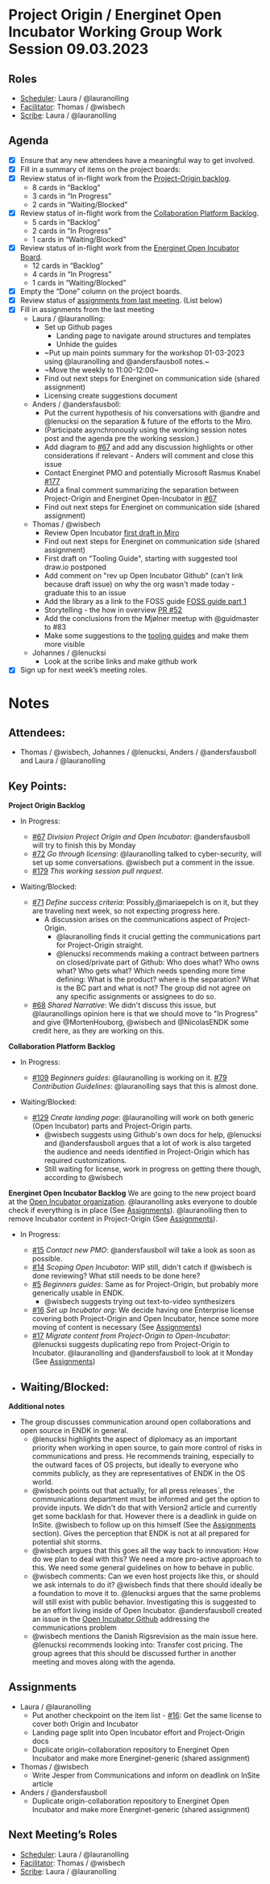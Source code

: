 # Project Origin / Energinet Open Incubator Working Group Work Session 09.03.2023

## Roles
- [Scheduler]:  Laura / @lauranolling 
- [Facilitator]:  Thomas / @wisbech 
- [Scribe]: Laura / @lauranolling 

## Agenda
- [x] Ensure that any new attendees have a meaningful way to get involved.
- [x] Fill in a summary of items on the project boards:
- [x] Review status of in-flight work from the [Project-Origin backlog](https://github.com/orgs/project-origin/projects/6/views/1).
  - 8 cards in “Backlog” 
  - 3 cards in “In Progress” 
  - 2 cards in “Waiting/Blocked”
- [x] Review status of in-flight work from the [Collaboration Platform Backlog](https://github.com/orgs/project-origin/projects/2/views/1).
  - 5 cards in “Backlog” 
  - 2 cards in “In Progress” 
  - 1 cards in “Waiting/Blocked” 
- [x] Review status of in-flight work from the [Energinet Open Incubator Board](https://github.com/orgs/project-origin/projects/11/views/2).
  - 12 cards in “Backlog” 
  - 4 cards in “In Progress” 
  - 1 cards in “Waiting/Blocked”
- [x] Empty the “Done” column on the project boards.
- [x] Review status of [assignments from last meeting](https://github.com/project-origin/origin-collaboration/blob/main/meeting-minutes/project-origin-working-session-02-03-2023.md). (List below)
- [x] Fill in assignments from the last meeting
  - Laura / @lauranolling:
    - Set up Github pages
        - Landing page to navigate around structures and templates
        - Unhide the guides
    - ~Put up main points summary for the workshop 01-03-2023 using @lauranolling and @andersfausboll notes.~ 
    - ~Move the weekly to 11:00-12:00~ 
    - Find out next steps for Energinet on communication side (shared assignment)
    - Licensing create suggestions document
  - Anders / @andersfausboll:
    - Put the current hypothesis of his conversations with @andre and @lenucksi on the separation & future of the efforts to the Miro.  
    - (Participate asynchronously using the working session notes post and the agenda pre the working session.)
    - Add diagram to [#67](https://github.com/project-origin/origin-collaboration/issues/67) and add any discussion highlights or other considerations if relevant - Anders will comment and close this issue
    - Contact Energinet PMO and potentially Microsoft Rasmus Knabel [#177](https://github.com/project-origin/origin-collaboration/issues/177)
    - Add a final comment summarizing the separation between Project-Origin and Energinet Open-Incubator in [#67](https://github.com/project-origin/origin-collaboration/issues/67)
    - Find out next steps for Energinet on communication side (shared assignment)
  - Thomas / @wisbech 
    - Review Open Incubator [first draft in Miro](https://miro.com/app/board/uXjVP3As-l8=/?moveToWidget=3458764545498972526&cot=14)
    - Find out next steps for Energinet on communication side (shared assignment)
    - First draft on "Tooling Guide", starting with suggested tool draw.io  postponed 
    - Add comment on "rev up Open Incubator Github" (can't link because draft issue) on why the org wasn't made today - graduate this to an issue
    - Add the library as a link to the FOSS guide [FOSS guide part 1](https://github.com/orgs/project-origin/projects/11/views/1?pane=issue&itemId=19492319)
    - Storytelling - the how in overview [PR #52](https://github.com/project-origin/registry/pull/52)
    - Add the conclusions from the Mjølner meetup with @guidmaster to #83 
    - Make some suggestions to the [tooling guides](https://github.com/project-origin/origin-collaboration/tree/main/docs/github_guides) and make them more visible
  - Johannes / @lenucksi
    - Look at the scribe links and make github work
- [x] Sign up for next week’s meeting roles.

# Notes

## Attendees:
-  Thomas / @wisbech, Johannes / @lenucksi, Anders / @andersfausboll and Laura / @lauranolling 

## Key Points:

**Project Origin Backlog**
- In Progress:
    - [#67](https://github.com/project-origin/origin-collaboration/issues/67/) _Division Project Origin and Open Incubator_: @andersfausboll will try to finish this by Monday
    - [#72](https://github.com/project-origin/origin-collaboration/issues/72/) _Go through licensing_: @lauranolling talked to cyber-security, will set up some conversations. @wisbech put a comment in the issue.
    - [#179](https://github.com/project-origin/origin-collaboration/pull/179/) _This working session pull request_. 

 
- Waiting/Blocked:
    - [#71](https://github.com/project-origin/origin-collaboration/issues/71/) _Define success criteria_: Possibly,@mariaepelch is on it, but they are traveling next week, so not expecting progress here.
        -  A discussion arises on the communications aspect of Project-Origin. 
            - @lauranolling finds it crucial getting the communications part for Project-Origin straight. 
            - @lenucksi recommends making a contract between partners on closed/private part of Github: Who does what? Who owns what? Who gets what? Which needs spending more time defining: What is the product? where is the separation? What is the BC part and what is not? The group did not agree on any specific assignments or assignees to do so. 
    - [#68](https://github.com/project-origin/origin-collaboration/issues/68/) _Shared Narrative_: We didn't discuss this issue, but @lauranollings opinion here is that we should move to "In Progress" and give @MortenHouborg, @wisbech and @NicolasENDK some credit here, as they are working on this. 
    
**Collaboration Platform Backlog** 
- In Progress:
    - [#109](https://github.com/project-origin/origin-collaboration/issues/109) _Beginners guides_: @lauranolling  is working on it.
    [#79](https://github.com/project-origin/origin-collaboration/issues/79) _Contribution Guidelines_: @lauranolling says that this is almost done.

- Waiting/Blocked:
    - [#129](https://github.com/project-origin/origin-collaboration/issues/129) _Create landing page_: @lauranolling will work on both generic (Open Incubator) parts and Project-Origin parts. 
        - @wisbech suggests using Github's own docs for help, @lenucksi and @andersfausboll argues that a lot of work is also targeted the audience and needs identified in Project-Origin which has required customizations. 
        - Still waiting for license, work in progress on getting there though, according to @wisbech 

**Energinet Open Incubator Backlog**
We are going to the new project board at the [Open Incubator organization](https://github.com/energinet-open-incubator). @lauranolling asks everyone to double check if everything is in place (See [Assignments]). @lauranolling then to remove Incubator content in Project-Origin (See [Assignments]).

- In Progress:
    - [#15](https://github.com/energinet-open-incubator/incubator-collaboration/issues/15) _Contact new PMO_: @andersfausboll will take a look as soon as possible.
    - [#14](https://github.com/energinet-open-incubator/incubator-collaboration/issues/14) _Scoping Open Incubator_: WIP still, didn't catch if @wisbech is done reviewing? What still needs to be done here? 
    - [#5](https://github.com/energinet-open-incubator/incubator-collaboration/issues/5) _Beginners guides_: Same as for Project-Origin, but probably more generically usable in ENDK.
        - @wisbech suggests trying out text-to-video synthesizers 
    - [#16](https://github.com/energinet-open-incubator/incubator-collaboration/issues/16) _Set up Incubator org_: We decide having one Enterprise license covering both Project-Origin and Open Incubator, hence some more moving of content is necessary (See [Assignments])
    - [#17](https://github.com/energinet-open-incubator/incubator-collaboration/issues/16) _Migrate content from Project-Origin to Open-Incubator_: @lenucksi suggests duplicating repo from Project-Origin to Incubator. @lauranolling and @andersfausboll to look at it Monday (See [Assignments])
    
- Waiting/Blocked:
    - 
    

**Additional notes**
- The group discusses communication around open collaborations and open source in ENDK in general. 
    - @lenucksi highlights the aspect of diplomacy as an important priority when working in open source, to gain more control of risks in communications and press. He recommends training, especially to the outward faces of OS projects, but ideally to everyone who commits publicly, as they are representatives of ENDK in the OS world. 
    - @wisbech points out that actually, for all press releases´, the communications department must be informed and get the option to provide inputs. We didn't do that with Version2 article and currently get some backlash for that. However there is a deadlink in guide on InSite. @wisbech to follow up on this himself (See the [Assignments] section).  Gives the perception that ENDK is not at all prepared for potential shit storms. 
    - @wisbech argues that this goes all the way back to innovation: How do we plan to deal with this?  We need a more pro-active approach to this. We need some general guidelines on how to behave in public. 
     - @wisbech comments: Can we even host projects like this, or should we ask internals to do it? @wisbech finds that there should ideally be a foundation to move it to. @lenucksi argues that the same problems will still exist with public behavior. Investigating this is suggested to be an effort living inside of Open Incubator. @andersfausboll created an issue in the [Open Incubator Github](https://github.com/energinet-open-incubator/incubator-collaboration/issues/19) addressing the communications problem 
    - @wisbech mentions the Danish Rigsrevision as the main issue here. @lenucksi recommends looking into: Transfer cost pricing. The group agrees that this should be discussed further in another meeting and moves along with the agenda. 
    

## Assignments 
- Laura / @lauranolling  
    - Put another checkpoint on the item list - [#16](https://github.com/energinet-open-incubator/incubator-collaboration/issues/16): Get the same license to cover both Origin and Incubator
    - Landing page split into Open Incubator effort and Project-Origin docs
    - Duplicate origin-collaboration repository to Energinet Open Incubator and make more Energinet-generic (shared assignment)
- Thomas / @wisbech 
    - Write Jesper from Communications and inform on deadlink on InSite article 
- Anders / @andersfausboll 
    - Duplicate origin-collaboration repository to Energinet Open Incubator and make more Energinet-generic (shared assignment)  

  

## Next Meeting’s Roles
- [Scheduler]:  Laura / @lauranolling 
- [Facilitator]: Thomas / @wisbech 
- [Scribe]: Laura / @lauranolling 


[Project board Project-Origin]: https://github.com/orgs/project-origin/projects/6/views/2
[Project board Collaboration Platform]: https://github.com/orgs/project-origin/projects/2/views/1
[Project board Energinet Open Incubator]: https://github.com/orgs/project-origin/projects/11

[Scheduler]: https://github.com/project-origin/origin-collaboration/blob/main/docs/guidelines/roles.md#scheduler
[Facilitator]: https://github.com/project-origin/origin-collaboration/blob/main/docs/guidelines/roles.md#facilitator
[Scribe]: https://github.com/project-origin/origin-collaboration/blob/main/docs/guidelines/roles.md#scribe

[Open Incubator organization]: https://github.com/energinet-open-incubator
[Assignments]: #assignments
